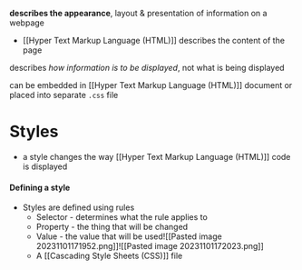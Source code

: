 **describes the appearance**, layout & presentation of information on a webpage
- [[Hyper Text Markup Language (HTML)]] describes the content of the page

describes *how information is to be displayed*, not what is being displayed

can be embedded in [[Hyper Text Markup Language (HTML)]] document or placed into separate `.css` file

# Styles
- a style changes the way [[Hyper Text Markup Language (HTML)]] code is displayed

#### Defining a style
- Styles are defined using rules
	- Selector - determines what the rule applies to
	- Property - the thing that will be changed
	- Value - the value that will be used![[Pasted image 20231101171952.png]]![[Pasted image 20231101172023.png]]
	- A [[Cascading Style Sheets (CSS)]] file